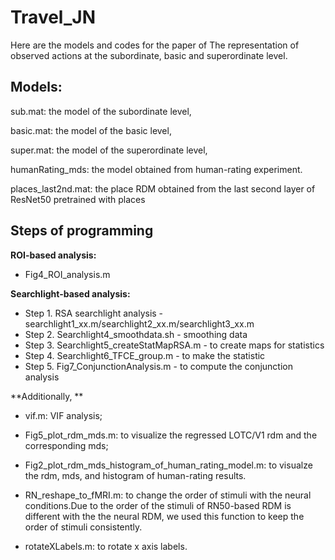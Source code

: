 # Travel_JN
Here are the models and codes for the paper of The representation of observed actions at the subordinate, basic and superordinate level.



## Models:

  sub.mat: the model of the subordinate level, 

  basic.mat: the model of the basic level, 

  super.mat: the model of the superordinate level,

  humanRating_mds: the model obtained from human-rating experiment.

  places_last2nd.mat: the place RDM obtained from the last second layer of ResNet50 pretrained with places

## Steps of programming

**ROI-based analysis:**

- Fig4_ROI_analysis.m

**Searchlight-based analysis:**

- Step 1. RSA searchlight analysis - searchlight1_xx.m/searchlight2_xx.m/searchlight3_xx.m
- Step 2. Searchlight4_smoothdata.sh - smoothing data
- Step 3. Searchlight5_createStatMapRSA.m - to create maps for statistics
- Step 4. Searchlight6_TFCE_group.m - to make the statistic
- Step 5. Fig7_ConjunctionAnalysis.m - to compute the conjunction analysis

**Additionally, **

- vif.m: VIF analysis; 

- Fig5_plot_rdm_mds.m: to visualize the regressed LOTC/V1 rdm and the corresponding mds; 

- Fig2_plot_rdm_mds_histogram_of_human_rating_model.m: to visualze the rdm, mds, and histogram of human-rating results.

- RN_reshape_to_fMRI.m: to change the order of stimuli with the neural conditions.Due to the order of the stimuli of RN50-based RDM is different with the the neural RDM, we used this function to keep the order of stimuli consistently. 

- rotateXLabels.m: to rotate x axis labels.
